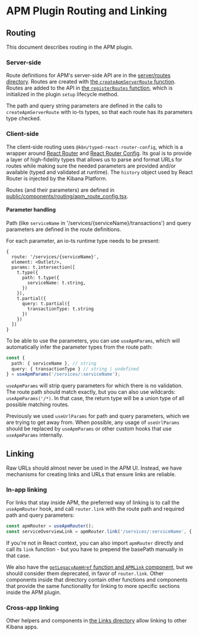 # APM Plugin Routing and Linking

## Routing

This document describes routing in the APM plugin.

### Server-side

Route definitions for APM's server-side API are in the [server/routes directory](../server/routes). Routes are created with [the `createApmServerRoute` function](../server/routes/create_apm_server_route.ts). Routes are added to the API in [the `registerRoutes` function](../server/routes/register_routes.ts), which is initialized in the plugin `setup` lifecycle method.

The path and query string parameters are defined in the calls to `createApmServerRoute` with io-ts types, so that each route has its parameters type checked.

### Client-side

The client-side routing uses `@kbn/typed-react-router-config`, which is a wrapper around [React Router](https://reactrouter.com/) and [React Router Config](https://www.npmjs.com/package/react-router-config). Its goal is to provide a layer of high-fidelity types that allows us to parse and format URLs for routes while making sure the needed parameters are provided and/or available (typed and validated at runtime). The `history` object used by React Router is injected by the Kibana Platform.

Routes (and their parameters) are defined in [public/components/routing/apm_route_config.tsx](../public/components/routing/apm_route_config.tsx).

#### Parameter handling

Path (like `serviceName` in '/services/{serviceName}/transactions') and query parameters are defined in the route definitions.

For each parameter, an io-ts runtime type needs to be present:

```tsx
{
  route: '/services/{serviceName}',
  element: <Outlet/>,
  params: t.intersection([
    t.type({
      path: t.type({
        serviceName: t.string,
      })
    }),
    t.partial({
      query: t.partial({
        transactionType: t.string
      })
    })
  ])
}
```

To be able to use the parameters, you can use `useApmParams`, which will automatically infer the parameter types from the route path:

```ts
const {
  path: { serviceName }, // string
  query: { transactionType } // string | undefined
} = useApmParams('/services/:serviceName');
```

`useApmParams` will strip query parameters for which there is no validation. The route path should match exactly, but you can also use wildcards: `useApmParams('/*)`. In that case, the return type will be a union type of all possible matching routes.

Previously we used `useUrlParams` for path and query parameters, which we are trying to get away from. When possible, any usage of `useUrlParams` should be replaced by `useApmParams` or other custom hooks that use `useApmParams` internally.

## Linking

Raw URLs should almost never be used in the APM UI. Instead, we have mechanisms for creating links and URLs that ensure links are reliable.

### In-app linking

For links that stay inside APM, the preferred way of linking is to call the `useApmRouter` hook, and call `router.link` with the route path and required path and query parameters:

```ts
const apmRouter = useApmRouter();
const serviceOverviewLink = apmRouter.link('/services/:serviceName', { path: { serviceName: 'opbeans-java' }, query: { transactionType: 'request' }});
```

 If you're not in React context, you can also import `apmRouter` directly and call its `link` function - but you have to prepend the basePath manually in that case.

We also have the [`getLegacyApmHref` function and `APMLink` component](../public/components/shared/Links/apm/APMLink.tsx), but we should consider them deprecated, in favor of `router.link`. Other components inside that directory contain other functions and components that provide the same functionality for linking to more specific sections inside the APM plugin.

### Cross-app linking

Other helpers and components in [the Links directory](../public/components/shared/Links) allow linking to other Kibana apps.
